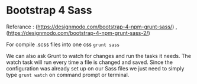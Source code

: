 # Bootstrap 4 Sass

Referance : 
(https://designmodo.com/bootstrap-4-npm-grunt-sass/) , (https://designmodo.com/bootstrap-4-npm-grunt-sass-2/)

For compile .scss files into one css `grunt sass`

We can also ask Grunt to watch for changes and run the tasks it needs. The watch task will run every time a file is changed and saved. Since the configuration was already set up on our Sass files we just need to simply type `grunt watch` on command prompt or terminal.
